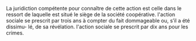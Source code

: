La juridiction compétente pour connaître de cette action est celle dans le ressort de laquelle est situé le siège de la société coopérative.
l'action sociale se prescrit par trois ans à compter du fait dommageable ou, s’il a été dissimu- lé, de sa révélation.
l'action sociale se prescrit par dix ans pour les crimes.